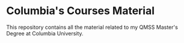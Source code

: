 # Columbia's Courses Material

This repository contains all the material related to my QMSS Master's Degree at Columbia University.
